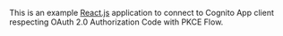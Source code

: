 This is an example [React.js](https://reactjs.org/) application to connect to Cognito App client respecting OAuth 2.0 Authorization Code with PKCE Flow.
